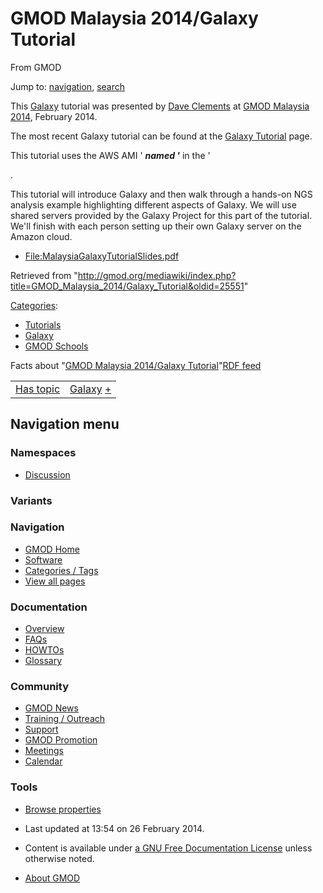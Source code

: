 <div id="mw-page-base" class="noprint">

</div>

<div id="mw-head-base" class="noprint">

</div>

<div id="content" class="mw-body" role="main">

<span id="top"></span>

<div id="mw-js-message" style="display:none;">

</div>



# <span dir="auto">GMOD Malaysia 2014/Galaxy Tutorial</span>

<div id="bodyContent">

<div id="siteSub">

From GMOD

</div>

<div id="contentSub">

</div>

<div id="jump-to-nav" class="mw-jump">

Jump to: [navigation](#mw-navigation), [search](#p-search)

</div>

<div id="mw-content-text" class="mw-content-ltr" lang="en" dir="ltr">

This [Galaxy](../Galaxy.1 "Galaxy") tutorial was presented by [Dave
Clements](../User%3AClements "User%3AClements") at [GMOD Malaysia
2014](../GMOD_Malaysia_2014.1 "GMOD Malaysia 2014"), February 2014.

The most recent Galaxy tutorial can be found at the
<a href="../Galaxy_Tutorial" class="mw-redirect"
title="Galaxy Tutorial">Galaxy Tutorial</a> page.

This tutorial uses the AWS AMI ' ***named '*** in the '

.

  
This tutorial will introduce Galaxy and then walk through a hands-on NGS
analysis example highlighting different aspects of Galaxy. We will use
shared servers provided by the Galaxy Project for this part of the
tutorial. We'll finish with each person setting up their own Galaxy
server on the Amazon cloud.

- [File:MalaysiaGalaxyTutorialSlides.pdf](../File:MalaysiaGalaxyTutorialSlides.pdf "File:MalaysiaGalaxyTutorialSlides.pdf")

</div>

<div class="printfooter">

Retrieved from
"<http://gmod.org/mediawiki/index.php?title=GMOD_Malaysia_2014/Galaxy_Tutorial&oldid=25551>"

</div>

<div id="catlinks" class="catlinks">

<div id="mw-normal-catlinks" class="mw-normal-catlinks">

[Categories](../Special:Categories "Special:Categories"):

- [Tutorials](../Category%3ATutorials "Category%3ATutorials")
- [Galaxy](../Category%3AGalaxy "Category%3AGalaxy")
- [GMOD Schools](../Category%3AGMOD_Schools "Category%3AGMOD Schools")

</div>

</div>

<div id="mw-data-after-content">

<div class="smwfact">

<span class="smwfactboxhead">Facts about
"<span class="swmfactboxheadbrowse">[GMOD Malaysia 2014/Galaxy
Tutorial](../Special%3ABrowse/GMOD-20Malaysia-202014-2FGalaxy-20Tutorial "Special%3ABrowse/GMOD-20Malaysia-202014-2FGalaxy-20Tutorial")</span>"</span><span class="smwrdflink"><span class="rdflink">[RDF
feed](http://gmod.org/wiki/Special:ExportRDF/GMOD_Malaysia_2014/Galaxy_Tutorial "Special:ExportRDF/GMOD Malaysia 2014/Galaxy Tutorial")</span></span>

|  |  |
|----|----|
| [Has topic](../Property%3AHas_topic "Property:Has topic") | [Galaxy](../Galaxy.1 "Galaxy") <span class="smwsearch">[+](../Special%3ASearchByProperty/Has-20topic/Galaxy "Special%3ASearchByProperty/Has-20topic/Galaxy")</span> |

</div>

</div>

<div class="visualClear">

</div>

</div>

</div>

<div id="mw-navigation">

## Navigation menu

<div id="mw-head">



<div id="left-navigation">

<div id="p-namespaces" class="vectorTabs" role="navigation"
aria-labelledby="p-namespaces-label">

### Namespaces


- <span id="ca-talk"><a
  href="http://gmod.org/mediawiki/index.php?title=Talk:GMOD_Malaysia_2014/Galaxy_Tutorial&amp;action=edit&amp;redlink=1"
  accesskey="t"
  title="Discussion about the content page [t]">Discussion</a></span>

</div>

<div id="p-variants" class="vectorMenu emptyPortlet" role="navigation"
aria-labelledby="p-variants-label">

### 

### Variants[](#)

<div class="menu">

</div>

</div>

</div>





</div>

</div>

</div>

<div id="mw-panel">

<div id="p-logo" role="banner">

<a href="../Main_Page"
style="background-image: url(../../images/GMOD-cogs.png);"
title="Visit the main page"></a>

</div>

<div id="p-Navigation" class="portal" role="navigation"
aria-labelledby="p-Navigation-label">

### Navigation

<div class="body">

- <span id="n-GMOD-Home">[GMOD Home](../Main_Page)</span>
- <span id="n-Software">[Software](../GMOD_Components)</span>
- <span id="n-Categories-.2F-Tags">[Categories /
  Tags](../Categories)</span>
- <span id="n-View-all-pages">[View all
  pages](../Special:AllPages)</span>

</div>

</div>

<div id="p-Documentation" class="portal" role="navigation"
aria-labelledby="p-Documentation-label">

### Documentation

<div class="body">

- <span id="n-Overview">[Overview](../Overview)</span>
- <span id="n-FAQs">[FAQs](../Category%3AFAQ)</span>
- <span id="n-HOWTOs">[HOWTOs](../Category%3AHOWTO)</span>
- <span id="n-Glossary">[Glossary](../Glossary)</span>

</div>

</div>

<div id="p-Community" class="portal" role="navigation"
aria-labelledby="p-Community-label">

### Community

<div class="body">

- <span id="n-GMOD-News">[GMOD News](../GMOD_News)</span>
- <span id="n-Training-.2F-Outreach">[Training /
  Outreach](../Training_and_Outreach)</span>
- <span id="n-Support">[Support](../Support)</span>
- <span id="n-GMOD-Promotion">[GMOD Promotion](../GMOD_Promotion)</span>
- <span id="n-Meetings">[Meetings](../Meetings)</span>
- <span id="n-Calendar">[Calendar](../Calendar)</span>

</div>

</div>

<div id="p-tb" class="portal" role="navigation"
aria-labelledby="p-tb-label">

### Tools

<div class="body">


- <span id="t-smwbrowselink"><a href="../Special%3ABrowse/GMOD_Malaysia_2014-2FGalaxy_Tutorial"
  rel="smw-browse">Browse properties</a></span>


</div>

</div>

</div>

</div>

<div id="footer" role="contentinfo">

- <span id="footer-info-lastmod">Last updated at 13:54 on 26 February
  2014.</span>
<!-- - <span id="footer-info-viewcount">10,851 page views.</span> -->
- <span id="footer-info-copyright">Content is available under
  <a href="http://www.gnu.org/licenses/fdl-1.3.html" class="external"
  rel="nofollow">a GNU Free Documentation License</a> unless otherwise
  noted.</span>

<!-- -->

- <span id="footer-places-about">[About
  GMOD](../GMOD:About "GMOD:About")</span>

<!-- -->






</div>
